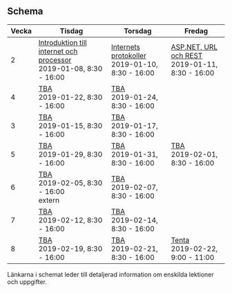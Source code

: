 ## Schema

Vecka|Tisdag |Torsdag|Fredag
-----|-------|-------|------
2|[Introduktion till internet och processor](lecture20190108.md)<br />2019-01-08, 8:30 - 16:00|[Internets protokoller](lecture20190110.md)<br />2019-01-10, 8:30 - 16:00|[ASP.NET, URL och REST](lecture20190111.md)<br />2019-01-11, 8:30 - 16:00
4|[TBA](lecture20190122.md)<br />2019-01-22, 8:30 - 16:00|[TBA](lecture20190124.md)<br />2019-01-24, 8:30 - 16:00|
3|[TBA](lecture20190115.md)<br />2019-01-15, 8:30 - 16:00|[TBA](lecture20190117.md)<br />2019-01-17, 8:30 - 16:00|
5|[TBA](lecture20190129.md)<br />2019-01-29, 8:30 - 16:00|[TBA](lecture20190131.md)<br />2019-01-31, 8:30 - 16:00|[TBA](lecture20190201.md)<br />2019-02-01, 8:30 - 16:00
6|[TBA](lecture20190205.md)<br />2019-02-05, 8:30 - 16:00<br /> extern|[TBA](lecture20190207.md)<br />2019-02-07, 8:30 - 16:00|
7|[TBA](lecture20190212.md)<br />2019-02-12, 8:30 - 16:00|[TBA](lecture20190214.md)<br />2019-02-14, 8:30 - 16:00|
8|[TBA](lecture20190219.md)<br />2019-02-19, 8:30 - 16:00|[TBA](lecture20190221.md)<br />2019-02-21, 8:30 - 16:00|[Tenta](lecture20190222.md)<br />2019-02-22, 9:00 - 11:00

Länkarna i schemat leder till detaljerad information om enskilda lektioner och uppgifter.